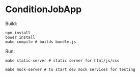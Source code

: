 # ConditionJobApp


Build:

    npm install
    bower install
    make compile # builds bundle.js


Run:
    
    make static-server # static server for html/js/css 

    make mock-server # to start dev mock services for testing

